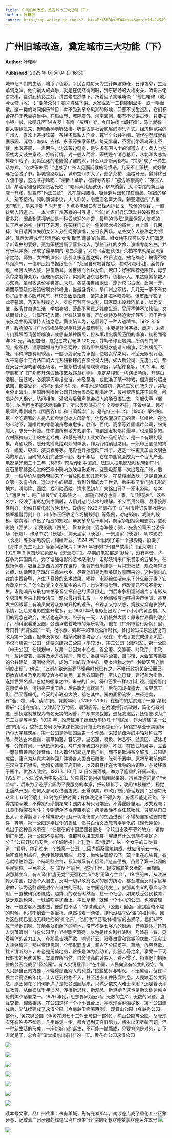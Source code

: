 ```yaml
---
title: 广州旧城改造，奠定城市三大功能（下）
author: 叶曙明
source: http://mp.weixin.qq.com/s?__biz=MzA5MDkxNTA4Ng==&amp;mid=2454916485&amp;idx=1&amp;sn=47621531c1f058ad15d4d8e66d714f66&amp;chksm=87a3c5e4b0d44cf298be2e9c9fcc7b9873052638a22e96eb77593b5584958c762b1437547527#rd
---
```


# 广州旧城改造，奠定城市三大功能（下）

**Author:** 叶曙明

**Published:** 2025 年 01 月 04 日 16:30

城市让人们的生活，增添了色彩。平民百姓每天为生计奔波劳碌，日作夜息，生活单调乏味。他们最大的娱乐，就是在偶然得闲时，到东较场的大榕树头，听讲古佬讲故事，当讲到精彩之处，讲古佬忽然停下，托着盘子笑嘻嘻说：“前世唔修（收）今世修（收）！”要听众付了钱才肯往下讲。大家或丢一二铜钱到盘中，或一哄而散。这一类的坊间娱乐节目，并不受到革命风潮的影响，只要不发生战乱，它们都会存在于老百姓当中。在禺山市、城隍庙外、河南宝冈，都有不少讲古佬，只要把小锣一敲，吆喝几声“讲古啰！有嘢（东西）听，今日讲杨七郎打擂”，马上就有一群人围拢过来，聚精会神地听故事。听讲古是社会底层的娱乐方式。经济稍宽裕的广州人，喜欢上茶楼饮茶。茶楼多属私人产业，算半个公共空间。清代在老城就有寰乐园、涎香、南如、吉祥、永乐等多家茶楼。每天早晨，茶客们带着鸟笼上茶楼，水滚茶靓，一盅两件，边饮茶边逗鸟，是许多有闲人士的消遣方式；商人也在茶楼内交谈生意经，打听行情。对一般人而言，茶楼是个消息总汇，从北洋大总统捧哪个戏子，到卖鱼佬的老婆偷了谁的汉，什么八卦新闻都有。“饮茶”成了一种生活方式，“饮咗茶未啊？”也成了广州人见面问候的习惯语。几天不上茶楼，就好像与社会脱了节。拆城筑路以后，城市空间扩大了，更多茶楼、酒楼开张。食肆终日人流不息，这边茶楼吆喝：“埋数！单收，福禄寿齐啦！”那边酒楼高呼：“某官人到，某酒家准备款接贵客光临！”唱码声此起彼伏，热气腾腾。太平南路的新亚酒店一开张，就宣布“约法三章”，凡在店内赌博、吸食鸦片烟和其它毒品、宿娼的客人，恕不接待。顿时满城争议，人人称赞，令酒店名声大噪。新亚酒店的“八重天”餐厅，早茶清晨 6 时开市，5 点多电梯口就已经大排长龙，轮候的食客，一直排到人行道上。一本介绍广州茶楼的书写道：“当时的人们娱乐活动并没有那么丰富多彩，因此到茶楼听曲是一种受欢迎的消遣，最早的‘歌坛’是雇佣盲人演唱的，位于西关的初一楼开了先河，在茶楼门口的一侧架起木板的高台，台上置一几两椅，每日请两位失明女艺人分坐两旁演唱，分日夜两场。这些女艺人被称之为‘师娘’，其后发展成年轻漂亮的‘女伶’取代‘师娘’的位置。唱女伶不仅可以便人们满足了听粤曲的爱好，更为茶楼提高了营业收入，那些当红的女伶，演唱粤剧名曲，并有乐队伴奏，形成了最早期的‘粤曲茶座’。”龙舟《客途秋恨》茶楼本来就是品流复杂之地，师娘、女伶的演出，吸引众多逐腥之蝇，终日流连，拈花摘艳，搞得茶楼乌烟瘴气。一位市民投书报纸批评：“茶居自有唱瞽姬后，初时小锣小钹，丝竹铮鏦，继且大锣大鼓，巨笛聒耳。舍瞽姬而代以女伶，若曰：好密味者范围狭，毋宁女伶之能博众欢。但彼所谓女伶，实则陈塘东堤校书，色相示人。果然能博多数人心欢喜，虽增收茶价亦弗吝。未几，各茶楼瞽姬歌坛，遂为校书占据。此风一开，渐而茶室及炒粉馆皆聘女伶唱曲，当最盛行时，举广州之茶楼，几几无一家不有女伶。”由于担心败坏风气，有议员致函政府，请禁止瞽姬学唱卖唱。但市政厅答复：此等瞽姬，乃天生残废之人，实在可矜可怜之列，国家既未设救济机关，以为安置，致令其自谋生活，学唱卖唱，营此不可已之残苦生涯，官厅不特不加怜恤，又从而禁止之，似属不近人情，唯有认真查察，严防虐待及强迫卖淫等弊，庶于矜怜废疾之中仍寓维持人道之意。黄炎培认为，这展现了一种人道精神。1922 年 9 月，政府颁布《广州市唱演瞽姬手托戏违章罚则》，主要是针对茶楼、商店，未领专门牌照而请瞽姬唱演，或领有某种牌照，但从事超出牌照范围的唱演，初犯罚毫洋 30 元，再犯加倍，连犯三次罚毫洋 120 元，并勒令停止唱演。所谓专门牌照，指茶楼、酒家牌照分为甲乙两种，领取甲种牌照才能请人唱演，乙种牌照不能。甲种牌照费用较高，一般小店家无力承担，使唱女伶之风，不至无限制泛滥。太平南与十三行路口的大元茶楼新建的百货公司大楼，如大新公司、先施公司，都在天台开辟戏剧演出场地。一些茶楼也延请戏班演出，以招徕食客。1922 年，政府颁布了《广州市开演白话技艺戏违章罚则》，规定茶楼和一切演出场所，开演白话剧、技艺戏，必须事先申报批准，未经呈准，或批准了某一种戏，但演出时超出范围，都要受罚。初犯罚毫洋 50 元，再犯也是加倍罚，连犯三次罚 150 元，并勒令停止演出。美国胜利唱片公司开始为粤剧录制唱片了。最初留声机还不普及，听唱片的人很少，坊间相传，灌唱片后留声机会把人的嗓音摄进去，引起失声（倒嗓），以后再也不能演戏唱曲了，所以粤剧演员们个个畏缩不前，不敢尝试。现存最早的粤剧唱片《围困谷口》和《闺留学广》，是光绪三十二年（1903）录制的。第一个吃螃蟹的人是八和会馆创始人邝新华，他毅然灌录自己的第一张唱片。在他的带动下，灌唱片的粤剧演员愈来愈多，胜利、百代、高亭等外国唱片公司，纷纷加入，求分一杯羹。在中国所有地方戏剧中，粤剧是灌制唱片最早、也是最多的。农村酬神庙会上的古老戏曲，和最先进的工业文明产品相结合，是一个有趣的现象。粤剧戏桥，是开戏前派给观众的单张，作为介绍剧目之用。一般印上剧情的简介、编剧、导演、演员表等等。电影也开始登陆广州了。这是一种更具工业文明色彩的东西，当时的人们完全想不到，若干年后，它在中国竟会成为一个巨大产业。电影是光绪二十二年（1896）前后传到中国的。法国人把电影放映机带到广州，在石室耶稣圣心堂的丕崇书院内放映电影短片。这是电影第一次出现在广州。后来，一位华侨从海外带回来了一台放映机和几部短片，在茶楼里放映，这是普通民众第一次有机会，透过小小的银幕，看到外面的大千世界。后来有了专门放电影的地方，叫影院、画院，或叫映画院。清末民初在广大路口开了一家电影院，名字叫“通灵台”，是广州最早的电影院之一。城隍庙附近也有一家，叫“镜花台”。这些名字，反映了电影初到中国时，人们对这门艺术的理解。不少百货公司、酒家投顾客所好，纷纷开辟电影放映场地。政府在 1922 年颁布了《广州市续订影画戏院饷额章程暨罚则》《广州市修正征收游艺场捐规则》等条例，对电影院、戏院的规模、收费等，作出了相应的规定。辛亥革命后十年间，商家争相投资电影院，意利影院（西关）、新民影院（西关）、智育影院（河南海幢寺侧）、先施公司天台游乐场（长堤）、豫章书院（长堤）、洞天酒家（长堤）、一景酒家（长堤）、明珠影院（长堤）等多家电影院，相继开业。1924 年广州出现了第一个摄影棚，拍摄了《孙中山先生北上》等新闻纪录片；1926 年首映广州自产故事片《爱河潮》；1929 年 9 月首映彩色影片《天涯浪子》。早期的电影都是“默片”，没有声音，内容多为异国风光，为了增强电影的艺术感染力，电影院请来广东音乐的五架头，在现场伴奏。银幕上是西方的花花世界，但背景音乐却是一片村箫社鼓，观众听得很过瘾，仿佛回到了珠江三角洲水乡，尽管他们是为看美国故事而来的。这种别出心裁的中西合璧，产生了奇妙的艺术效果。唱片、电影给生活带来了什么新元素？它会改变什么？怎么改变？身在其中的人们，也许不易觉察，但改变已不知不觉发生。粤剧演员从最初害怕录音会把自己的声音摄走，到后来争相灌制唱片；电影从全男班到后来出现女演员；观众最初看电影，一个脸部特写也吓得尖声惊叫，甚至发生因银幕上有演员向观众方向开枪的镜头，令观众又惊又怒，竟放火烧电影院的事情，到后来电影院愈开愈多，到 1930 年代电影业出现了一个小小的黄金期。人们的观念在改变，生活也在改变。终于有一天，人们恍然大悟：原来世界真的改变了。孙科很看重公园，公园承载着城市的娱乐功能。他在《广州市暂行条例》里，专门有“开辟公园”一项。杨永泰、魏邦平的市政公所时代，曾讨论过把原巡抚衙门改为第一公园，但未及实现，桂系政府便垮台了。现在，市政厅要完成这个夙愿，不仅兴建第一公园，还要兴建第二公园（东较场）、第三公园（海珠岛）。第一公园（中央公园）在规划中，以第一公园为中心点，省公署、交涉署、财政厅、市政厅、盐运使署、高等及地方检视厅、南海、番禺两县公署、图书馆、大会堂等重要的公共建筑，将围绕合建，成为广州的政治中心。黄炎培称之为“一种破天荒之新制度出现”，他说：“此制在欧洲当罗马雅典时代已有之，不唯行政机关合设而已，即教育机关乃至市民议会亦归纳焉。其后各国踵行，至法之巴黎，建行盖为宏敞，遂推世界名都。”在他的想象之中，未来的广州，将和巴黎一样宏伟壮观。巡抚衙门在惠爱中路，清初是平南王府，后来改为巡抚衙门，后花园规模盛大，东至厚王街，西至雨帽街，今天的市政府大院，都在其中。园内画桥流水，曲径通幽，有“渔、樵、耕、读”四景。乾隆年间（1736~1796），在衙门的后院建了一座“菜根香轩”；道光初年，又建起了万竹园、署漪园等。在晚清推行新政时，简化行政制度，巡抚建制被视为有名无实的闲曹，广东率先裁撤。巡抚裁撤后，抚衙便改为广东工业高等学堂。1920 年，政府征用了抚衙及周边几十间民居，作为辟建“第一公园”的用地，委托工务局取缔课课长兼设计技士杨锡宗设计。杨锡宗毕业于美国康乃尔大学建筑系，第一公园是他回国后第一个作品，采取仿西洋的中轴对称式布局，两边古木森森，碧草如茵，音乐亭、游艺室、喷泉、休息亭、盆景园、游泳场等，分布其间，一派欧洲风格，与广州传统园林迥异。不过，在欧式喷泉中，立着一尊慈眉善目的观音像，让人蓦然记起这里是广州，而不是欧洲某个城市。公园建成后，康有为从意大利购回几件狮身人面白石雕像，陈列于园中。原将军署前的两座汉白玉石狮像，为清初靖南王府旧物，以及原悬挂在大佛寺的古铜钟，亦被移置于园中，供游人欣赏。1921 年 10 月 12 日公园落成，举办了隆重的开园典礼。1925 年，公园改名为中央公园。公园最初是用砖墙围起来的，市民戏称它是个“大监牢”，后来为了还原公园为平民服务的本意，把砖墙拆了，改用铁枝栅栏，视觉上豁然开朗，任何人都可以进园游览，无需购票。市政厅制订管理规则：公园每天从早上 6 时至晚上 10 时为开放时间；裸体跣足者不得入内；游客只能走正路，不得践踏草地；不得擅行采摘花果；园内木椅只可端坐，不得偃卧竖足，致失观瞻；儿童不得掷石角斗；食物渣滓不得弃置地面；痰涎鼻涕不得任意吐抹；只能从门口出入，不得翻墙；不得携带犬马及一切能伤害人的东西进园；不得擅自搬动园内物件，等等。第一公园是平民化的象征，倡导白话文及教育平等化的《现代评论》，点出了这种意义所在：“在现在的中国里面若要找一个较自由及平等的地方，请你到广州去，第一公园不要买票，谁都可以进去观赏，哪里有什么贵族与平民之分？”公园开张几天后，《羊城新报》上刊登一首“粤讴”，以一个女子的口吻唱道：“君呀，你到过来，个处第一公园……因为佢系建筑初成，就应份前去一转，睇吓辉煌到点样，免使我锁着眉端。君呀，你快快同奴去吓，莫个重在心头算，有心就唔怕路远。个阵吸些空气，都叫做系有点因缘。”这首俚曲，凸显了第一公园的平民定位。平民主义，在 1919 年前后，盛行于世，是安那其主义者的一面旗帜。安那其主义，有人译作“虚无党”“无强权主义”或“无政府主义”，19 世纪末，从欧洲传入中国，提倡个人自由，反对一切以政府名义的暴力统治，甚至进而反对家庭与宗教，认为这些都是对个人自由的压制。在中国近代史上，安那其主义的意义与作用，一直被研究者低估。越秀山的观音阁然而，在一个社会，如果缺乏公民教育，缺乏规则约束，一味鼓吹平民至上，平民皇帝，就连一个小小的公园，也难管理好。一位游客入园游览，便感觉不适：“你试踏足入（公园）里面，跑到疲倦不堪的时候，也找不到着一张坐椅，纵然找着一两张，却也没福享受‘坐’的权利呢，因为这些椅已变成无赖地痞的‘梳化床’，他们老早已‘肢体横陈’的占满了。我们却不敢干涉他们啊。其余各处树荫下的草地，没有不横七竖八的躺满，赤膊露体。”还有人刻薄讽刺：“（在公园里）听得歌声清亮，以为是什么剧社演剧，乃趋前一看，见着裸体的苦力工人，在那里击壤而歌，响遏行云，阳春白雪和霓裳羽衣曲。”现实让人啼笑皆非，那些管理规则，全都形同虚设。霸占了公园椅子、草地，放声高歌，扰人清听的人，未必是无赖地痞，很多是体力劳动者，劳筋苦骨之余，享受一下现代城市的免费设施，本属理所当然，自命清高的读书人，看不惯了，指责他们把幽雅的公园变成了“怪公园”。有人尖锐批评：“在中国，人民向没有公共的观念，每人只顾自己的方便，不晓得顾全别人的利益。”这些批评与嘲讽，不无道理，但在平民主义高涨的年代，让人感到格格不入，甚至透出某种陈腐气息。人民缺乏公共观念，原因何在？如何解决？是把公园圈起来，只供少数文人雅士享用？还是普及平民教育，从而扫除千年旧习，传播新思想、新观念、新道德？这也是新文化运动争论的焦点话题之一。1920 年代，思想界风起云涌，无数的主义，无数的问题，盘互交错，相激相荡，在公园这样一个小小舞台上，亦表现得淋漓尽致。第一公园建成后，又陆续建成了永汉公园（今南越王宫署西侧）、观音山公园（今越秀公园一部分）、黄花岗公园（今黄花岗七十二烈士陵园一部分）、东山公园等公园。尽管现实还有许多不如意，几乎每走一步，都会遇到无穷旧阻力，横生出无尽新问题，但一种新生活的形成，一座新城市的诞生，不可能一蹴而成，只要方向是对的，走下去就是了，总会有“堂堂溪水出前村”的一天。黄花岗公园永汉公园

![](https://mmbiz.qpic.cn/mmbiz_jpg/PJWG74pLsMan041icQxYH0SrfibHbicRoiaS2qQpDLEnWfricdYEL2jS1XJV9AiayuKT2CTvxIUj6ntJDBIujOl7BpWQ/640?from=appmsg)

![](https://mmbiz.qpic.cn/mmbiz_jpg/PJWG74pLsMan041icQxYH0SrfibHbicRoiaS8WgkJDWxF6iat4t6L3My3Xct8VX35D9TQVRu5eFGcX92yOnibKBV7myQ/640?from=appmsg)

![](https://mmbiz.qpic.cn/mmbiz_jpg/PJWG74pLsMan041icQxYH0SrfibHbicRoiaSib0BqvYyacjBzeJzObcVT9XDQaQXB1kic9HDLkx4ISatWTPPiaehwxic2A/640?from=appmsg)

![](https://mmbiz.qpic.cn/mmbiz_jpg/PJWG74pLsMan041icQxYH0SrfibHbicRoiaSQeRiamkkDRwSIIoMibYP4sxmweHAfHzcWcetpY0IbL5xiaSj5LnaGw6UQ/640?from=appmsg)

![](https://mmbiz.qpic.cn/mmbiz_jpg/PJWG74pLsMan041icQxYH0SrfibHbicRoiaSvNZ5Vgicpm3N7nmK6HIBVCDFMrFmicyAB3n0y2rTzZ7SKWIccntlvF4w/640?from=appmsg)

![](https://mmbiz.qpic.cn/mmbiz_jpg/PJWG74pLsMan041icQxYH0SrfibHbicRoiaSFY4iaGsQWvS4zuiadIlHDWLzjLWbw0huvTk9KjrNe4oDh5Abia8WFo9icA/640?from=appmsg)

![](https://mmbiz.qpic.cn/mmbiz_jpg/PJWG74pLsMan041icQxYH0SrfibHbicRoiaS07cprgrcj9HdLWJxFJMWLCxs4QUzB9xcvQf9oN4b06jk3GrxE6Rylg/640?from=appmsg)

读本号文章，品广州往事：未有羊城，先有光孝那年，南沙差点成了重化工业区象牙巷，记载着广州牙雕的辉煌盘点广州带“仓”字的街巷欢迎赞赏欢迎关注本号
![](https://mmbiz.qpic.cn/mmbiz_gif/PJWG74pLsMY4kze1RswORlwIruFfBicEYeomLV8Tjs3AO8zO5OIk2usXQ2wZOicfrAxou4MXF2OLDPUcfQiafn3SA/640?wx_fmt=gif&tp=webp&wxfrom=5&wx_lazy=1)

![](https://mmbiz.qpic.cn/mmbiz_jpg/PJWG74pLsMaYmJzYZkI17YWVxxOsibIh05IeWQ2EJjK9ZjlkibB9iaGYCYRTQ86M3dhqlKnLzEFSV43j7PkAECVWA/640?wx_fmt=jpeg&from=appmsg)
